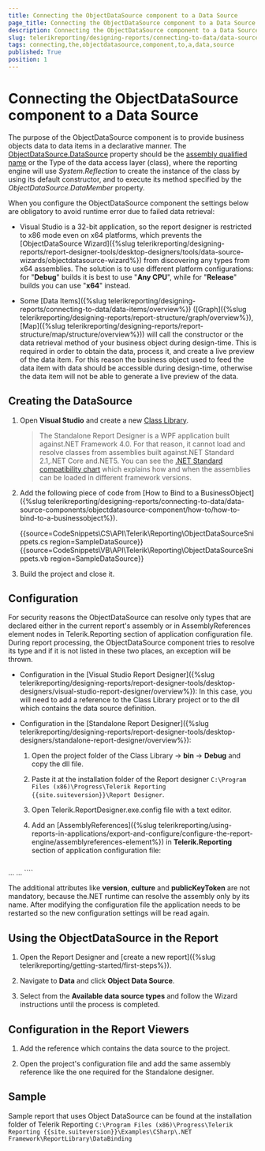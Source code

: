 ```yaml
---
title: Connecting the ObjectDataSource component to a Data Source
page_title: Connecting the ObjectDataSource component to a Data Source 
description: Connecting the ObjectDataSource component to a Data Source
slug: telerikreporting/designing-reports/connecting-to-data/data-source-components/objectdatasource-component/connecting-the-objectdatasource-component-to-a-data-source
tags: connecting,the,objectdatasource,component,to,a,data,source
published: True
position: 1
---
```


# Connecting the ObjectDataSource component to a Data Source

The purpose of the ObjectDataSource component is to provide business objects data to data items in a declarative manner. The [ObjectDataSource.DataSource](https://docs.telerik.com/reporting/p-telerik-reporting-objectdatasource-datasource) property should be the [assembly qualified name](https://msdn.microsoft.com/en-us/library/30wyt9tk) or the Type of the data access layer (class), where the reporting engine will use *System.Reflection* to create the instance of the class by using its default constructor, and to execute its method specified by the *ObjectDataSource.DataMember* property. 

When you configure the ObjectDataSource component the settings below are obligatory to avoid runtime error due to failed data retrieval:

* Visual Studio is a 32-bit application, so the report designer is restricted to x86 mode even on x64 platforms, which prevents the [ObjectDataSource Wizard]({%slug telerikreporting/designing-reports/report-designer-tools/desktop-designers/tools/data-source-wizards/objectdatasource-wizard%}) from discovering any types from x64 assemblies. The solution is to use different platform configurations: for "__Debug__" builds it is best to use "__Any CPU__", while for "__Release__" builds you can use "__x64__" instead. 

* Some [Data Items]({%slug telerikreporting/designing-reports/connecting-to-data/data-items/overview%}) ([Graph]({%slug telerikreporting/designing-reports/report-structure/graph/overview%}), [Map]({%slug telerikreporting/designing-reports/report-structure/map/structure/overview%})) will call the constructor or the data retrieval method of your business object during design-time. This is required in order to obtain the data, process it, and create a live preview of the data item. For this reason the business object used to feed the data item with data should be accessible during design-time, otherwise the data item will not be able to generate a live preview of the data. 

## Creating the DataSource

1. Open __Visual Studio__ and create a new [Class Library](https://docs.microsoft.com/en-us/cpp/mfc/class-library-overview?view=vs-2019).             

   >The Standalone Report Designer is a WPF application built against.NET Framework 4.0. For that reason, it cannot load and resolve classes from assemblies built against.NET Standard 2.1,.NET Core and.NET5. You can see the [.NET Standard compatibility chart](https://docs.microsoft.com/en-us/dotnet/standard/net-standard) which explains how and when the assemblies can be loaded in different framework versions. 

1. Add the following piece of code from [How to Bind to a BusinessObject]({%slug telerikreporting/designing-reports/connecting-to-data/data-source-components/objectdatasource-component/how-to/how-to-bind-to-a-businessobject%}).

   {{source=CodeSnippets\CS\API\Telerik\Reporting\ObjectDataSourceSnippets.cs region=SampleDataSource}}
   {{source=CodeSnippets\VB\API\Telerik\Reporting\ObjectDataSourceSnippets.vb region=SampleDataSource}}

1. Build the project and close it.

## Configuration

For security reasons the ObjectDataSource can resolve only types that are declared either in the current report's assembly or in AssemblyReferences element nodes in Telerik.Reporting section of application configuration file. During report processing, the ObjectDataSource component tries to resolve its type and if it is not listed in these two places, an exception will be thrown. 

* Configuration in the [Visual Studio Report Designer]({%slug telerikreporting/designing-reports/report-designer-tools/desktop-designers/visual-studio-report-designer/overview%}): In this case, you will need to add a reference to the Class Library project or to the dll which contains the data source definition. 

* Configuration in the [Standalone Report Designer]({%slug telerikreporting/designing-reports/report-designer-tools/desktop-designers/standalone-report-designer/overview%}): 

   1. Open the project folder of the Class Library -> __bin__ -> __Debug__ and copy the dll file. 

   1. Paste it at the installation folder of the Report designer `C:\Program Files (x86)\Progress\Telerik Reporting {{site.suiteversion}}\Report Designer`. 

   1. Open Telerik.ReportDesigner.exe.config file with a text editor. 

   1. Add an [AssemblyReferences]({%slug telerikreporting/using-reports-in-applications/export-and-configure/configure-the-report-engine/assemblyreferences-element%}) in __Telerik.Reporting__ section of application configuration file: 
    
      ````XML
<?xml version="1.0"?>
<configuration>
    <configSections>
        <section name="Telerik.Reporting" type="Telerik.Reporting.Configuration.ReportingConfigurationSection, Telerik.Reporting" allowLocation="true" allowDefinition="Everywhere" />
    </configSections>
 ...
      <Telerik.Reporting>
          <assemblyReferences>
              <add name="yourAssemblyName"/>
        </assemblyReferences>
       </Telerik.Reporting>
...
</configuration>
````

The additional attributes like __version__, __culture__ and __publicKeyToken__ are not mandatory, because the.NET runtime can resolve the assembly only by its name. After modifying the configuration file the application needs to be restarted so the new configuration settings will be read again. 

## Using the ObjectDataSource in the Report

1. Open the Report Designer and [create a new report]({%slug telerikreporting/getting-started/first-steps%}). 

1. Navigate to __Data__ and click __Object Data Source__. 

1. Select from the __Available data source types__ and follow the Wizard instructions until the process is completed. 

## Configuration in the Report Viewers

1. Add the reference which contains the data source to the project. 

1. Open the project's configuration file and add the same assembly reference like the one required for the Standalone designer. 

## Sample

Sample report that uses Object DataSource can be found at the installation folder of Telerik Reporting `C:\Program Files (x86)\Progress\Telerik Reporting {{site.suiteversion}}\Examples\CSharp\.NET Framework\ReportLibrary\DataBinding`
